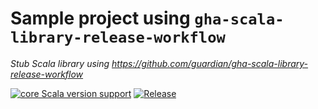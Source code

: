 # Sample project using `gha-scala-library-release-workflow`
_Stub Scala library using https://github.com/guardian/gha-scala-library-release-workflow_

[![core Scala version support](https://index.scala-lang.org/rtyley/sample-project-using-gha-scala-library-release-workflow/core/latest-by-scala-version.svg?platform=jvm)](https://index.scala-lang.org/rtyley/sample-project-using-gha-scala-library-release-workflow/core)
[![Release](https://github.com/rtyley/sample-project-using-gha-scala-library-release-workflow/actions/workflows/release.yml/badge.svg)](https://github.com/rtyley/sample-project-using-gha-scala-library-release-workflow/actions/workflows/release.yml)

